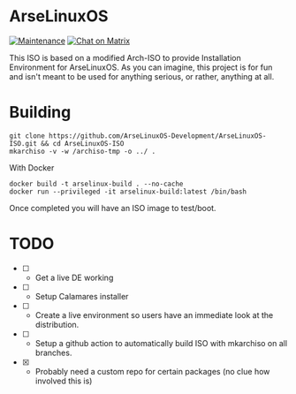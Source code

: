 # ArseLinuxOS

[![Maintenance](https://img.shields.io/maintenance/yes/2023.svg)]()
[![Chat on Matrix](https://matrix.to/img/matrix-badge.svg)](https://app.element.io/#/room/#development:matrix.arselinux.org)


This ISO is based on a modified Arch-ISO to provide Installation Environment for ArseLinuxOS. 
As you can imagine, this project is for fun and isn't meant to be used for anything serious, or rather, anything at all.



# Building

```
git clone https://github.com/ArseLinuxOS-Development/ArseLinuxOS-ISO.git && cd ArseLinuxOS-ISO
mkarchiso -v -w /archiso-tmp -o ../ .
```

With Docker
```
docker build -t arselinux-build . --no-cache
docker run --privileged -it arselinux-build:latest /bin/bash
```

Once completed you will have an ISO image to test/boot. 


# TODO
- [ ] - Get a live DE working
- [ ] - Setup Calamares installer
- [ ] - Create a live environment so users have an immediate look at the distribution.
- [ ] - Setup a github action to automatically build ISO with mkarchiso on all branches.
- [x] - Probably need a custom repo for certain packages (no clue how involved this is)

